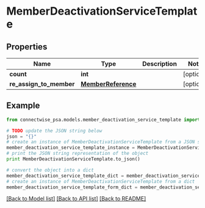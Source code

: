 # MemberDeactivationServiceTemplate


## Properties
Name | Type | Description | Notes
------------ | ------------- | ------------- | -------------
**count** | **int** |  | [optional] 
**re_assign_to_member** | [**MemberReference**](MemberReference.md) |  | [optional] 

## Example

```python
from connectwise_psa.models.member_deactivation_service_template import MemberDeactivationServiceTemplate

# TODO update the JSON string below
json = "{}"
# create an instance of MemberDeactivationServiceTemplate from a JSON string
member_deactivation_service_template_instance = MemberDeactivationServiceTemplate.from_json(json)
# print the JSON string representation of the object
print MemberDeactivationServiceTemplate.to_json()

# convert the object into a dict
member_deactivation_service_template_dict = member_deactivation_service_template_instance.to_dict()
# create an instance of MemberDeactivationServiceTemplate from a dict
member_deactivation_service_template_form_dict = member_deactivation_service_template.from_dict(member_deactivation_service_template_dict)
```
[[Back to Model list]](../README.md#documentation-for-models) [[Back to API list]](../README.md#documentation-for-api-endpoints) [[Back to README]](../README.md)


